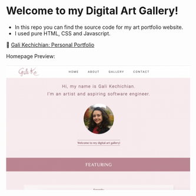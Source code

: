 # Welcome to my Digital Art Gallery!

 - In this repo you can find the source code for my art portfolio website.  
 - I used pure HTML, CSS and Javascript.

:link: [Gali Kechichian: Personal Portfolio](https://galikechichian.netlify.app/)

Homepage Preview:
<br><br>
<img src="images/preview.png" width="500">